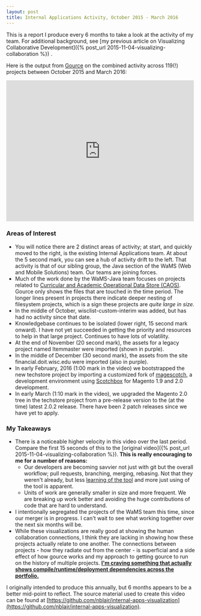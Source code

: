 ```yaml
---
layout: post
title: Internal Applications Activity, October 2015 - March 2016
---
```


This is a report I produce every 6 months to take a look at the activity of my team. For additional background, see [my previous article on Visualizing Collaborative Development]({% post_url 2015-11-04-visualizing-collaboration %}) .

Here is the output from [Gource](http://gource.io) on the combined activity across 119(!) projects between October 2015 and March 2016:

<iframe width="500" height="375" src="https://www.youtube.com/embed/a6-lf1KxLzg" frameborder="0" allowfullscreen></iframe>

### Areas of Interest

* You will notice there are 2 distinct areas of activity; at start, and quickly moved to the right, is the existing Internal Applications team. At about the 5 second mark, you can see a hub of activity drift to the left. That activity is that of our sibling group, the Java section of the WaMS (Web and Mobile Solutions) team. Our teams are joining forces. 
* Much of the work done by the WaMS-Java team focuses on projects related to [Curricular and Academic Operational Data Store (CAOS)](https://wiki.doit.wisc.edu/confluence/pages/viewpage.action?pageId=47562009). Gource only shows the files that are touched in the time period. The longer lines present in projects there indicate deeper nesting of filesystem projects, which is a sign these projects are *quite large in size.*
* In the middle of October, wisclist-custom-interim was added, but has had no activity since that date.
* Knowledgebase continues to be isolated (lower right, 15 second mark onward). I have not yet succeeded in getting the priority and resources to help in that large project. Continues to have lots of volatility.
* At the end of November (20 second mark), the assets for a legacy project named Itemmaster were imported (shown in purple).
* In the middle of December (30 second mark), the assets from the site financial.doit.wisc.edu were imported (also in purple). 
* In early February, 2016 (1:00 mark in the video) we bootstrapped the new techstore project by importing a customized fork of [magescotch](https://github.com/joshuaswarren/magescotch), a development environment using [Scotchbox](https://box.scotch.io/) for Magento 1.9 and 2.0 development. 
* In early March (1:10 mark in the video), we upgraded the Magento 2.0 tree in the techstore project from a pre-release version to the (at the time) latest 2.0.2 release. There have been 2 patch releases since we have yet to apply.


### My Takeaways

* There is a noticeable higher velocity in this video over the last period. Compare the first 15 seconds of this to the [original video]({% post_url 2015-11-04-visualizing-collaboration %}). **This is really encouraging to me for a number of reasons:**
  * Our developers are becoming savvier not just with git but the overall workflow; pull requests, branching, merging, rebasing. Not that they weren't already, but less [learning of the tool](https://xkcd.com/1597/) and more just using of the tool is apparent.
  * Units of work are generally smaller in size and more frequent. We are breaking up work better and avoiding the huge contributions of code that are hard to understand. 
* I intentionally segregated the projects of the WaMS team this time, since our merger is in progress. I can't wait to see what working together over the next six months will be.
* While these visualizations are really good at showing the human collaboration connections, I think they are lacking in showing how these projects actually relate to one another. The connections between projects - how they radiate out from the center - is superficial and a side effect of how gource works and my approach to getting gource to run on the history of multiple projects. **[I'm craving something that actually shows compile/runtime/deployment dependencies across the portfolio.](https://github.com/nblair/nblair.github.io/issues/3)**

I originally intended to produce this annually, but 6 months appears to be a better mid-point to reflect. The source material used to create this video can be found at [https://github.com/nblair/internal-apps-visualization](https://github.com/nblair/internal-apps-visualization).
